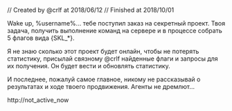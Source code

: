 // Created by @crlf at 2018/06/12 
// Finished at 2018/10/01

Wake up, %username%... тебе поступил заказ на секретный проект. Твоя задача, получить выполнение команд на сервере и в процессе собрать 5 флагов вида {SKL_*}.

Я не знаю сколько этот проект будет онлайн, чтобы не потерять статистику, присылай связному @crlf найденные флаги и запросы для их получения. Он будет вести и обновлять статистику.

И последнее, пожалуй самое главное, никому не рассказывай о результатах и ходе твоего продвижения. Агенты не дремлют...

http://not_active_now
